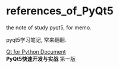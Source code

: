 # references_of_PyQt5

the note of study pyqt5, for memo.

pyqt5学习笔记, 常来翻翻.

[Qt for Python Document](https://doc.qt.io/qtforpython/index.html)  
__PyQt5快速开发与实战__ 第一版
